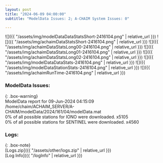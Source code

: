```yaml
---
layout: post
title: "2024-06-09 04:00:00"
subtitle: "ModelData Issues: 2; A-CHAIM System Issues: 0"

---
```


![]({{ "/assets/img/modelDataDataStatsShort-2416104.png" | relative_url }})
![]({{ "/assets/img/achaimDataStatsShort-2416104.png" | relative_url }})
![]({{ "/assets/img/achaimDataStatsLong00-2416104.png" | relative_url }})
![]({{ "/assets/img/achaimDataStatsLong01-2416104.png" | relative_url }})
![]({{ "/assets/img/achaimDataStatsLong02-2416104.png" | relative_url }})
![]({{ "/assets/img/modelDataDataStats-2416104.png" | relative_url }})
![]({{ "/assets/img/modelDataStationStats-2416104.png" | relative_url }})
![]({{ "/assets/img/achaimRunTime-2416104.png" | relative_url }})


### ModelData Issues:  
  
{: .box-warning}  
 ModelData report for 09-Jun-2024 04:15:09   
 /home/chaim/ACHAIM_SERVER/A-CHAIM/modelData/2024/161/04/modelData.mat   
 0% of all possible stations for IONO were downloaded. x5105   
 0% of all possible stations for SENTINEL were downloaded. x4560   
  


### Logs:  
  
{: .box-note}  
[Logs.zip]({{ "/assets/other/logs.zip" | relative_url }})  
[Log Info]({{ "/logInfo" | relative_url }})  
